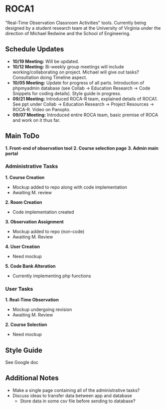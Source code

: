 # ROCA1
"Real-Time Observation Classroom Activities" tools. Currently being designed by a student research team at the University of Virginia under the direction of Michael Redwine and the School of Engineering.

## Schedule Updates
* **10/19 Meeting:** Will be updated.
* **10/12 Meeting:** Bi-weekly group meetings will include working/collaborating on project. Michael will give out tasks? Consultation doing Timeline aspect.
* **10/05 Meeting:** Update for progress of all parts. Introduction of phpmyadmin database (see Collab -> Education Research -> Code Snippets for coding details). Style guide in progress. 
* **09/21 Meeting:** Introduced ROCA-R team, explained details of ROCA1. See ppt under Collab -> Education Research -> Project Resources -> ROCA-R. Video on Panopto.
* **09/07 Meeting:** Introduced entire ROCA team, basic premise of ROCA and work on it thus far. 

## Main ToDo
**1. Front-end of observation tool**
**2. Course selection page**
**3. Admin main portal**

### Administrative Tasks
**1. Course Creation**
  * Mockup added to repo along with code implementation
  * Awaiting M. review
  
**2. Room Creation**
  * Code implementation created
  
**3. Observation Assignment**
  * Mockup added to repo (non-code)
  * Awaiting M. Review
  
**4. User Creation**
  * Need mockup
  
**5. Code Bank Alteration**
  * Currently implementing php functions
  
### User Tasks
**1. Real-Time Observation**
  * Mockup undergoing revision
  * Awaiting M. Review
  
**2. Course Selection**
  * Need mockup
  
## Style Guide
See Google doc

## Additional Notes
- Make a single page containing all of the administrative tasks?
- Discuss ideas to transfer data between app and database
  - Store data in some csv file before sending to database?
